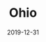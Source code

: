 ---
layout: location-page
date: 2019-12-31
tags:
  - ohio
title: Ohio
stateAbbr: OH
url: "https://coronavirus.ohio.gov/wps/portal/gov/covid-19/"
urlTitle: "coronavirus.ohio.gov"
---
